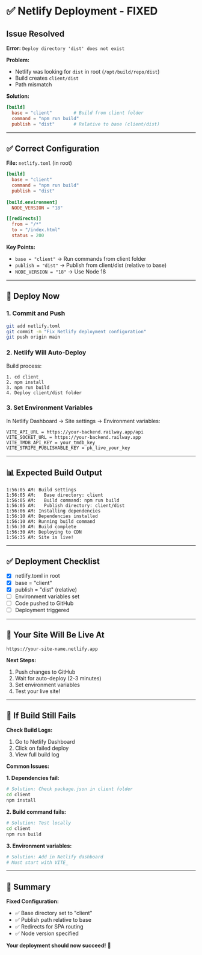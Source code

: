 # ✅ Netlify Deployment - FIXED

## Issue Resolved

**Error:** `Deploy directory 'dist' does not exist`

**Problem:** 
- Netlify was looking for `dist` in root (`/opt/build/repo/dist`)
- Build creates `client/dist`
- Path mismatch

**Solution:**
```toml
[build]
  base = "client"        # Build from client folder
  command = "npm run build"
  publish = "dist"       # Relative to base (client/dist)
```

---

## ✅ Correct Configuration

**File:** `netlify.toml` (in root)

```toml
[build]
  base = "client"
  command = "npm run build"
  publish = "dist"
  
[build.environment]
  NODE_VERSION = "18"

[[redirects]]
  from = "/*"
  to = "/index.html"
  status = 200
```

**Key Points:**
- `base = "client"` → Run commands from client folder
- `publish = "dist"` → Publish from client/dist (relative to base)
- `NODE_VERSION = "18"` → Use Node 18

---

## 🚀 Deploy Now

### 1. Commit and Push

```bash
git add netlify.toml
git commit -m "Fix Netlify deployment configuration"
git push origin main
```

### 2. Netlify Will Auto-Deploy

Build process:
```
1. cd client
2. npm install
3. npm run build
4. Deploy client/dist folder
```

### 3. Set Environment Variables

In Netlify Dashboard → Site settings → Environment variables:

```
VITE_API_URL = https://your-backend.railway.app/api
VITE_SOCKET_URL = https://your-backend.railway.app
VITE_TMDB_API_KEY = your_tmdb_key
VITE_STRIPE_PUBLISHABLE_KEY = pk_live_your_key
```

---

## 📊 Expected Build Output

```
1:56:05 AM: Build settings
1:56:05 AM:   Base directory: client
1:56:05 AM:   Build command: npm run build
1:56:05 AM:   Publish directory: client/dist
1:56:06 AM: Installing dependencies
1:56:10 AM: Dependencies installed
1:56:10 AM: Running build command
1:56:30 AM: Build complete
1:56:30 AM: Deploying to CDN
1:56:35 AM: Site is live!
```

---

## ✅ Deployment Checklist

- [x] netlify.toml in root
- [x] base = "client"
- [x] publish = "dist" (relative)
- [ ] Environment variables set
- [ ] Code pushed to GitHub
- [ ] Deployment triggered

---

## 🎉 Your Site Will Be Live At

```
https://your-site-name.netlify.app
```

**Next Steps:**
1. Push changes to GitHub
2. Wait for auto-deploy (2-3 minutes)
3. Set environment variables
4. Test your live site!

---

## 🔧 If Build Still Fails

**Check Build Logs:**
1. Go to Netlify Dashboard
2. Click on failed deploy
3. View full build log

**Common Issues:**

**1. Dependencies fail:**
```bash
# Solution: Check package.json in client folder
cd client
npm install
```

**2. Build command fails:**
```bash
# Solution: Test locally
cd client
npm run build
```

**3. Environment variables:**
```bash
# Solution: Add in Netlify dashboard
# Must start with VITE_
```

---

## 📝 Summary

**Fixed Configuration:**
- ✅ Base directory set to "client"
- ✅ Publish path relative to base
- ✅ Redirects for SPA routing
- ✅ Node version specified

**Your deployment should now succeed!** 🚀

